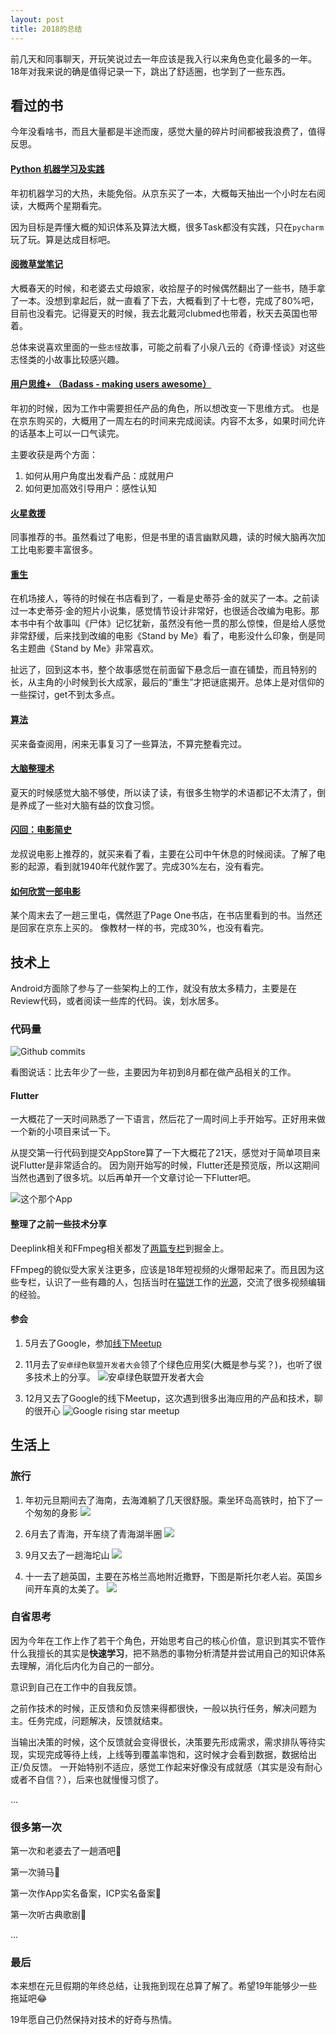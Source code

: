 ```yaml
---
layout: post
title: 2018的总结
---
```


前几天和同事聊天，开玩笑说过去一年应该是我入行以来角色变化最多的一年。18年对我来说的确是值得记录一下，跳出了舒适圈，也学到了一些东西。

## 看过的书

今年没看啥书，而且大量都是半途而废，感觉大量的碎片时间都被我浪费了，值得反思。

#### [Python 机器学习及实践](https://book.douban.com/subject/26886337/)

年初机器学习的大热，未能免俗。从京东买了一本，大概每天抽出一个小时左右阅读，大概两个星期看完。

因为目标是弄懂大概的知识体系及算法大概，很多Task都没有实践，只在`pycharm`玩了玩。算是达成目标吧。

#### [阅微草堂笔记](https://book.douban.com/subject/1279132/)

大概春天的时候，和老婆去丈母娘家，收拾屋子的时候偶然翻出了一些书，随手拿了一本。没想到拿起后，就一直看了下去，大概看到了十七卷，完成了80%吧，目前也没看完。记得夏天的时候，我去北戴河clubmed也带着，秋天去英国也带着。

总体来说喜欢里面的一些`志怪`故事，可能之前看了小泉八云的《奇谭·怪谈》对这些志怪类的小故事比较感兴趣。

#### [用户思维+ （Badass - making users awesome）](https://book.douban.com/subject/27129563/)

年初的时候，因为工作中需要担任产品的角色，所以想改变一下思维方式。
也是在京东购买的，大概用了一周左右的时间来完成阅读。内容不太多，如果时间允许的话基本上可以一口气读完。

主要收获是两个方面：

1. 如何从用户角度出发看产品：成就用户
2. 如何更加高效引导用户：感性认知

#### [火星救援](https://book.douban.com/subject/26586492/)

同事推荐的书。虽然看过了电影，但是书里的语言幽默风趣，读的时候大脑再次加工比电影要丰富很多。

#### [重生](https://book.douban.com/subject/26910593/)

在机场接人，等待的时候在书店看到了，一看是史蒂芬·金的就买了一本。之前读过一本史蒂芬·金的短片小说集，感觉情节设计非常好，也很适合改编为电影。那本书中有个故事叫《尸体》记忆犹新，虽然没有他一贯的那么惊悚，但是给人感觉非常舒缓，后来找到改编的电影《Stand by Me》看了，电影没什么印象，倒是同名主题曲《Stand by Me》非常喜欢。

扯远了，回到这本书，整个故事感觉在前面留下悬念后一直在铺垫，而且特别的长，从主角的小时候到长大成家，最后的“重生”才把谜底揭开。总体上是对信仰的一些探讨，get不到太多点。

#### [算法](https://book.douban.com/subject/19952400/)

买来备查阅用，闲来无事复习了一些算法，不算完整看完过。

#### [大脑整理术](https://book.douban.com/subject/27079629/)

夏天的时候感觉大脑不够使，所以读了读，有很多生物学的术语都记不太清了，倒是养成了一些对大脑有益的饮食习惯。

#### [闪回：电影简史](https://book.douban.com/subject/10567711/)

龙叔说电影上推荐的，就买来看了看，主要在公司中午休息的时候阅读。了解了电影的起源，看到就1940年代就作罢了。完成30%左右，没有看完。

#### [如何欣赏一部电影](https://book.douban.com/subject/30177151/)

某个周末去了一趟三里屯，偶然逛了Page One书店，在书店里看到的书。当然还是回家在京东上买的。
像教材一样的书，完成30%，也没有看完。

## 技术上

Android方面除了参与了一些架构上的工作，就没有放太多精力，主要是在Review代码，或者阅读一些库的代码。诶，划水居多。

### 代码量
![Github commits](../images/15473923019403.jpg)

看图说话：比去年少了一些，主要因为年初到8月都在做产品相关的工作。

#### Flutter
一大概花了一天时间熟悉了一下语言，然后花了一周时间上手开始写。正好用来做一个新的小项目来试一下。

从提交第一行代码到提交AppStore算了一下大概花了21天，感觉对于简单项目来说Flutter是非常适合的。
因为刚开始写的时候，Flutter还是预览版，所以这期间当然也遇到了很多坑。以后再单开一个文章讨论一下Flutter吧。

![这个那个App](../images/731547394077.png)
 

#### 整理了之前一些技术分享

Deeplink相关和FFmpeg相关都发了[两篇专栏](https://juejin.im/user/56e22f327664bf0051838031/posts)到掘金上。

FFmpeg的貌似受大家关注更多，应该是18年短视频的火爆带起来了。而且因为这些专栏，认识了一些有趣的人，包括当时在[猫饼](http://maobing.tv/)工作的[光源](https://github.com/zhenghuiy)，交流了很多视频编辑的经验。

#### 参会

1. 5月去了Google，参加[线下Meetup](https://blog.zhoulujue.com/Google-Rising-Star-Meetup/)

2. 11月去了`安卓绿色联盟开发者大会`领了个绿色应用奖(大概是参与奖？)，也听了很多技术上的分享。
![安卓绿色联盟开发者大会](../images/15473923019403431.jpg)


3. 12月又去了Google的线下Meetup，这次遇到很多出海应用的产品和技术，聊的很开心
![Google rising star meetup](../images/154739230194034.jpg)


## 生活上

### 旅行

1. 年初元旦期间去了海南，去海滩躺了几天很舒服。乘坐环岛高铁时，拍下了一个匆匆的身影
![](../images/IMG_20180109_083617_788.jpg)

2. 6月去了青海，开车绕了青海湖半圈
![](../images/20180617_061804-EFFECTS.jpg)

3. 9月又去了一趟海坨山
![](../images/20180915_181940.jpg)

4. 十一去了趟英国，主要在苏格兰高地附近撒野，下图是斯托尔老人岩。英国乡间开车真的太美了。
![](../images/DSC02103.JPG)


### 自省思考

因为今年在工作上作了若干个角色，开始思考自己的核心价值，意识到其实不管作什么我擅长的其实是**快速学习**，把不熟悉的事物分析清楚并尝试用自己的知识体系去理解，消化后内化为自己的一部分。

意识到自己在工作中的自我反馈。

之前作技术的时候，正反馈和负反馈来得都很快，一般以执行任务，解决问题为主。任务完成，问题解决，反馈就结束。

当输出决策的时候，这个反馈就会变得很长，决策要先形成需求，需求排队等待实现，实现完成等待上线，上线等到覆盖率饱和，这时候才会看到数据，数据给出正/负反馈。
一开始特别不适应，感觉工作起来好像没有成就感（其实是没有耐心或者不自信？），后来也就慢慢习惯了。

...

### 很多第一次

第一次和老婆去了一趟酒吧🍺

第一次骑马🐎

第一次作App实名备案，ICP实名备案📱

第一次听古典歌剧🎼

...

### 最后

本来想在元旦假期的年终总结，让我拖到现在总算了解了。希望19年能够少一些拖延吧😂

19年愿自己仍然保持对技术的好奇与热情。






